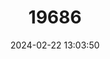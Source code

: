 ---
title: "19686"
category: "Rhombomys opimus"
draft: false
date: 2024-02-22 13:03:50
languages:
  Mongolian: ["Morin Chichuul", "Morin Tsötsuul"]
  English: ["Great Gerbil"]
---